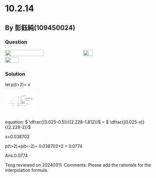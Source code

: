 # 10.2.14

## By 彭鈺純(109450024)

### Question
<img width="50%" height="50%" src="https://github.com/KeddyPeng/202402-Statistics/blob/main/%E6%88%AA%E5%9C%96%202024-03-09%20%E4%B8%8B%E5%8D%888.47.39.png">
<img width="25%" height="25%" src="https://github.com/KeddyPeng/202402-Statistics/blob/main/%E6%88%AA%E5%9C%96%202024-03-09%20%E4%B8%8B%E5%8D%889.29.43.png">
<img width="30%" height="15%" src="https://github.com/KeddyPeng/202402-Statistics/blob/main/%E6%88%AA%E5%9C%96%202024-03-09%20%E4%B8%8B%E5%8D%889.30.26.png">

### Solution
let p(t>2)= x 

<img width="20%" height="20%" src="https://github.com/KeddyPeng/202402-Statistics/blob/main/IMG_3412.jpg">

equation: $` \dfrac{(0.025-0.5)}{(2.228-1.812)}`$ = $` \dfrac{(0.025-x)}{(2.228-2)}`$ 

x=0.038702

p(t>2)+p(t<-2)= 0.038702*2 = 0.0774

Ans:0.0774


Teng reviewed on 20240311. 
Comments: Please add the rationale for the interpolation formula. 
